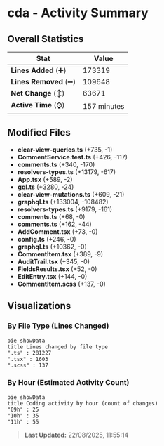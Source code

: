 # cda - Activity Summary 

## Overall Statistics

| Stat                   | Value                                                             |
| ---------------------- | ----------------------------------------------------------------- |
| **Lines Added** (➕)   | 173319                                          |
| **Lines Removed** (➖) | 109648                                        |
| **Net Change** (↕)    | 63671                |
| **Active Time** (⌚)   | 157 minutes |


## Modified Files
- **clear-view-queries.ts** (+735, -1)
- **CommentService.test.ts** (+426, -117)
- **comments.ts** (+340, -170)
- **resolvers-types.ts** (+13179, -617)
- **App.tsx** (+589, -2)
- **gql.ts** (+3280, -24)
- **clear-view-mutations.ts** (+609, -21)
- **graphql.ts** (+133004, -108482)
- **resolvers-types.ts** (+9179, -161)
- **comments.ts** (+68, -0)
- **comments.ts** (+162, -44)
- **AddComment.tsx** (+73, -0)
- **config.ts** (+246, -0)
- **graphql.ts** (+10362, -0)
- **CommentItem.tsx** (+389, -9)
- **AuditTrail.tsx** (+345, -0)
- **FieldsResults.tsx** (+52, -0)
- **EditEntry.tsx** (+144, -0)
- **CommentItem.scss** (+137, -0)

## Visualizations

### By File Type (Lines Changed)

```mermaid
pie showData
title Lines changed by file type
".ts" : 281227
".tsx" : 1603
".scss" : 137
```

### By Hour (Estimated Activity Count)

```mermaid
pie showData
title Coding activity by hour (count of changes)
"09h" : 25
"10h" : 35
"11h" : 55
```


> **Last Updated:** 22/08/2025, 11:55:14